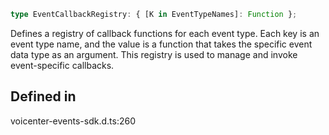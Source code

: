 ```ts
type EventCallbackRegistry: { [K in EventTypeNames]: Function };
```

Defines a registry of callback functions for each event type.
Each key is an event type name, and the value is a function that takes the specific event data type as an argument.
This registry is used to manage and invoke event-specific callbacks.

## Defined in

voicenter-events-sdk.d.ts:260
